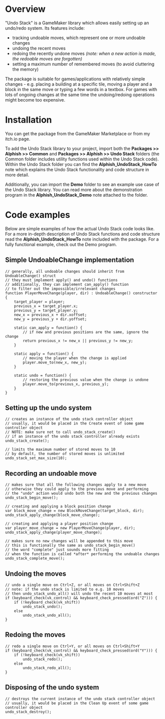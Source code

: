 Overview
========

"Undo Stack" is a GameMaker library which allows easily setting up an undo/redo system. Its features include:

- tracking undoable moves, which represent one or more undoable changes
- undoing the recent moves
- redoing the recently undone moves *(note: when a new action is made, the redoable moves are forgotten)*
- setting a maximum number of remembered moves (to avoid cluttering the memory)

The package is suitable for games/applications with relatively simple changes - e.g. placing a building at a specific tile, moving a player and a block in the same move or typing a few words in a textbox. For games with lots of ongoing changes at the same time the undoing/redoing operations might become too expensive.

Installation
============

You can get the package from the GameMaker Marketplace or from my itch.io page.

To add the Undo Stack library to your project, import both the **Packages >> Alphish >> Common** and **Packages >> Alphish >> Undo Stack** folders (the Common folder includes utility functions used within the Undo Stack code).
Within the Undo Stack folder you can find the **Alphish_UndoStack_HowTo** note which explains the Undo Stack functionality and code structure in more detail.

Additionally, you can import the **Demo** folder to see an example use case of the Undo Stack library.
You can read more about the demonstration program in the **Alphish_UndoStack_Demo** note attached to the folder.

Code examples
=============

Below are simple examples of how the actual Undo Stack code looks like.
For a more in-depth description of Undo Stack functions and code structure read the **Alphish_UndoStack_HowTo** note included with the package.
For a fully functional example, check out the Demo program.

Simple UndoableChange implementation
------------------------------------

    // generally, all undoable changes should inherit from UndoableChange() struct
    // they must implement apply() and undo() functions
    // additionally, they can implement can_apply() function
    // to filter out the impossible/irrelevant changes
    function PlayerMoveChange(player, dir) : UndoableChange() constructor {
        target_player = player;
        previous_x = target_player.x;
        previous_y = target_player.y;
        new_x = previous_x + dir.xoffset;
        new_y = previous_y + dir.yoffset;
        
        static can_apply = function() {
            // if new and previous positions are the same, ignore the change
            return previous_x != new_x || previous_y != new_y;
        }
    
        static apply = function() {
            // moving the player when the change is applied
            player.move_to(new_x, new_y);
        }
    
        static undo = function() {
            // restoring the previous value when the change is undone
            player.move_to(previous_x, previous_y);
        }
    }

Setting up the undo system
--------------------------

    // creates an instance of the undo stack controller object
    // usually, it would be placed in the Create event of some game controller object
    // NOTE: make sure not to call undo_stack_create()
    // if an instance of the undo stack controller already exists
    undo_stack_create();
    
    // limits the maximum number of stored moves to 10
    // by default, the number of stored moves is unlimited
    undo_stack_set_max_size(10);

Recording an undoable move
--------------------------

    // makes sure that all the following changes apply to a new move
    // otherwise they could apply to the previous move and performing
    // the "undo" action would undo both the new and the previous changes
    undo_stack_begin_move();
    
    // creating and applying a block position change
    var block_move_change = new BlockMoveChange(target_block, dir);
    undo_stack_apply_change(block_move_change);
    
    // creating and applying a player position change
    var player_move_change = new PlayerMoveChange(player, dir);
    undo_stack_apply_change(player_move_change);
    
    // makes sure no new changes will be appended to this move
    // this is functionally the same as undo_stack_begin_move()
    // the word "complete" just sounds more fitting
    // when the function is called *after* performing the undoable changes
    undo_stack_complete_move();

Undoing the moves
-----------------

    // undo a single move on Ctrl+Z, or all moves on Ctrl+Shift+Z
    // note: if the undo stack is limited to e.g. 10 moves
    // then undo_stack_undo_all() will undo the recent 10 moves at most
    if (keyboard_check(vk_control) && keyboard_check_pressed(ord("Z"))) {
        if (!keyboard_check(vk_shift))
            undo_stack_undo();
        else
            undo_stack_undo_all();
    }

Redoing the moves
-----------------

    // redo a single move on Ctrl+Y, or all moves on Ctrl+Shift+Y
    if (keyboard_check(vk_control) && keyboard_check_pressed(ord("Y"))) {
        if (!keyboard_check(vk_shift))
            undo_stack_redo();
        else
            undo_stack_redo_all();
    }

Disposing of the undo system
----------------------------

    // destroys the current instance of the undo stack controller object
    // usually, it would be placed in the Clean Up event of some game controller object
    undo_stack_destroy();